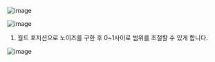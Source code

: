 ![image](https://github.com/kbmhansungb/kbmhansungb.github.io/assets/56149613/0d92abce-fe0c-4092-b3fc-083d8d503e75)

![image](https://github.com/kbmhansungb/kbmhansungb.github.io/assets/56149613/3504067c-c0a4-4ebd-9dc0-46378d04efad)


1. 월드 포지션으로 노이즈를 구한 후 0~1사이로 범위를 조절할 수 있게 합니다.

![image](https://github.com/kbmhansungb/kbmhansungb.github.io/assets/56149613/63719a9d-bf8d-4a88-9f09-86feb09517ac)

